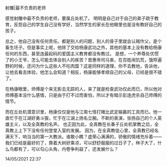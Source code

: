 射雕|最不负责的老师

感觉射雕中最不负责的老师，要属丘处机了。
明明是自己对于自己的弟子疏于教育，反怨自己的学生自己没有学好，当然学生的家长在他眼里也是没有教好自己的孩子。

总之，他自己没有任何责任。都是别人的问题，别人的骨子里就会认贼作父，是个畜生坯子。但是事实上呢，他除了交给杨康武功之外，其他的基本上没有教给杨康任何的东西，甚至连最起码的爱国主义教育都没有教过。
是想，一个养尊处优惯了的小王爷，怎么可能去体会别人的疾苦？晋惠帝司马衷，在百姓闹饥荒，饿殍遍野的时候，还问为什么这些人不吃肉糜？这是同样的道理，你不去教他，告诉他，让他去看去体验，他怎么会知道？相反，杨康能够孝顺自己的父母，已经是很不错了。

在杨康眼里，师傅是个来无影去无踪的人，来了就是检查武功仅此而已，所以他对师傅基本没什么感情，只是由于打不过而害怕，所以才有暗示彭连虎杀自己师傅的情节。

而在丘处机潜意识里，杨康仅仅是他与江南七怪打赌比武定输赢的工具而已。他一直忙于在江湖好勇斗狠，忙于在江湖上扬名立腕。不断的表演，张扬自己的个人英雄主义，以及全真教的名声。
也正因为此，全真教在长春子丘处机掌教之后，全真教上上下下没有任何登堂入室的发展。
因为，在全真教徒心里，全真教已经名满天下，响当当的第一大教派。谁敢小瞧？虚荣心满满的，骄傲的情绪充斥着——我们已经是最好的了，靠着大树好乘凉，可以舒舒服服的过日子了，林子大了，什么鸟都有了，可以勾心头角，内卷争利益了，还发展什么？

14/05/2021 22:37

